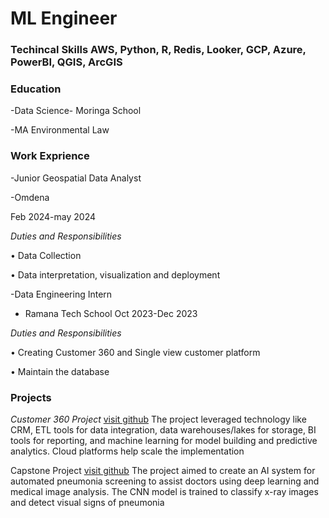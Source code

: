 # ML Engineer
### Techincal Skills  AWS, Python, R, Redis, Looker, GCP, Azure, PowerBI, QGIS, ArcGIS

### Education
-Data Science- Moringa School

-MA Environmental Law

### Work Exprience
-Junior Geospatial Data Analyst

-Omdena

Feb 2024-may 2024

_Duties and Responsibilities_

•	Data Collection

•	Data interpretation, visualization and deployment 

-Data Engineering Intern

- Ramana Tech School 
Oct 2023-Dec 2023

_Duties and Responsibilities_

•	Creating Customer 360 and Single view customer platform

•	Maintain the database


### Projects
_Customer 360 Project_
[visit github](https://github.com/victorazangu/Ramana)
The project leveraged technology like CRM, ETL tools for data integration, data warehouses/lakes for storage, BI tools for reporting, and machine learning for model building and predictive analytics. Cloud platforms help scale the implementation


Capstone Project 
[visit github](https://github.com/pnjoki/Pneumonia-Detection)
The project aimed to create an AI system for automated pneumonia screening to assist doctors using deep learning and medical image analysis. The CNN model is trained to classify x-ray images and detect visual signs of pneumonia



